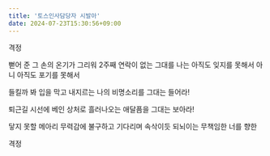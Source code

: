 ```yaml
---
title: '토스인사담당자 시발아'
date: 2024-07-23T15:30:56+09:00
---
```


격정

뻗어 준 그 손의 온기가 그리워
2주째 연락이 없는 그대를
나는 아직도 잊지를 못해서
아니 아직도 포기를 못해서

들킬까 봐 입을 막고 내지르는
나의 비명소리를 그대는 들어라!

퇴근길 시선에 베인 상처로
흘러나오는 애달픔을 그대는 보아라!

닿지 못할 메아리
무력감에 불구하고 기다리며
속삭이듯 되뇌이는
무책임한 너를 향한

격정
